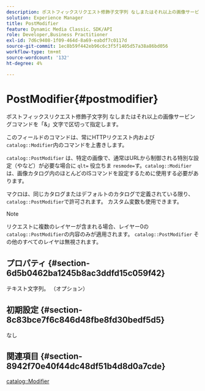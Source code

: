 ```yaml
---
description: ポストフィックスリクエスト修飾子文字列 なしまたはそれ以上の画像サービングコマンドを「&」文字で区切って指定します。
solution: Experience Manager
title: PostModifier
feature: Dynamic Media Classic、SDK/API
role: Developer,Business Practitioner
exl-id: 7d6c9408-1f09-464d-8a69-eabdf7c0117d
source-git-commit: 1ec8b59f442eb96c6c3f5f1405d57a38a86bd056
workflow-type: tm+mt
source-wordcount: '132'
ht-degree: 4%

---
```


# PostModifier{#postmodifier}

ポストフィックスリクエスト修飾子文字列 なしまたはそれ以上の画像サービングコマンドを「&amp;」文字で区切って指定します。

このフィールドのコマンドは、常にHTTPリクエスト内および`catalog::Modifier`内のコマンドを上書きします。

`catalog::PostModifier` は、特定の画像で、通常はURLから制御される特別な設定（やなど）が必要な場合に `qlt=` 役立ちま `resmode=`す。`catalog::Modifier` は、画像カタログ内のほとんどのISコマンドを設定するために使用する必要があります。

マクロは、同じカタログまたはデフォルトのカタログで定義されている限り、`catalog::PostModifier`で許可されます。 カスタム変数も使用できます。

>[!NOTE]
>
>リクエストに複数のレイヤーが含まれる場合、レイヤー0の`catalog::PostModifier`の内容のみが適用されます。 `catalog::PostModifier` その他のすべてのレイヤは無視されます。

## プロパティ {#section-6d5b0462ba1245b8ac3ddfd15c059f42}

テキスト文字列。 （オプション）

## 初期設定 {#section-8c83bce7f6c846d48fbe8fd30bedf5d5}

なし

## 関連項目 {#section-8942f70e40f44dc48df51b4d8d0a7cde}

[catalog::Modifier](../../../../../../is-api/image-catalog/image-serving-api-ref/c-image-catalog-reference/c-image-svg-data-reference/c-image-data-reference/r-modifier-cat.md#reference-d2c6884b3a2248fab81a112d27969834)
